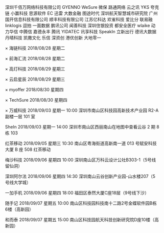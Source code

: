 深圳千佰万网络科技有限公司
GYENNO
WeSure 微保
路通网络
云之讯
YKS
夸克链
小赢科技
思源软件
EC
迅雷
大数金融
图途时代
深圳航天智慧城市研究院
广州国开信息科技有限公司
顺丰科技有限公司
江苏亿科达
欢雀科技
爱比分
联易融 linklogis
逗拍
一面数据
鹏讯公司
闻善科技
深圳住银投资
都安全医疗
wlaike
动力华信
中腾信
嘉德永丰
腾讯
YIDATEC
讯享科技
SpeakIn
立新出行
德讯大数据
丹晴科技
凯撒文化
乐信
深资创
港优创新
大地零一

× 海链科技 2018/08/28 星期二

× 前海汇流 2018/08/28 星期二

× 高灯科技 2018/08/29 星期三

× 云启星辰 2018/08/29 星期三

× myoffer 2018/08/30 星期四

× TechSure 2018/08/30 星期四

× 万威科技 2018/09/03 星期一 10:00 深圳市南山区科技园高新技术产业园 R2-A 副楼一层 101 室

SheIn 2018/09/03 星期一 14:00 深圳市南山区西丽南山在地图中查看云谷 2 期 8 栋 103

红茶移动 2018/09/05 星期三 10:30 南山区粤海街道高新南一道 013 号赋安科技大厦 B 座 508 红茶移动

梅沙科技 2018/09/06 星期四 10:00 深圳南山区万科云设计公社B303-1（5号线留仙洞）

深圳阿尔法 2018/09/06 星期四 14:30 深圳南山云谷创新产业园-山水楼207（5号线大学城）

一加手机 2018/09/06 星期四 18:00 福田区泰然大厦C座18层（9号线下沙）

随手记 2018/09/07 星期五 10:00 南山区科技园科技南十二路2号金蝶软件园B栋6楼（高新园）

和而泰 2018/09/07 星期五 15:00 南山区科技园航天科技创新研究院D座10楼（高新园）

